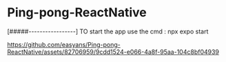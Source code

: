 # Ping-pong-ReactNative
[#####-----------------]
TO start the app use the cmd : npx expo start 

 

https://github.com/easyans/Ping-pong-ReactNative/assets/82706959/9cdd1524-e066-4a8f-95aa-104c8bf04939

